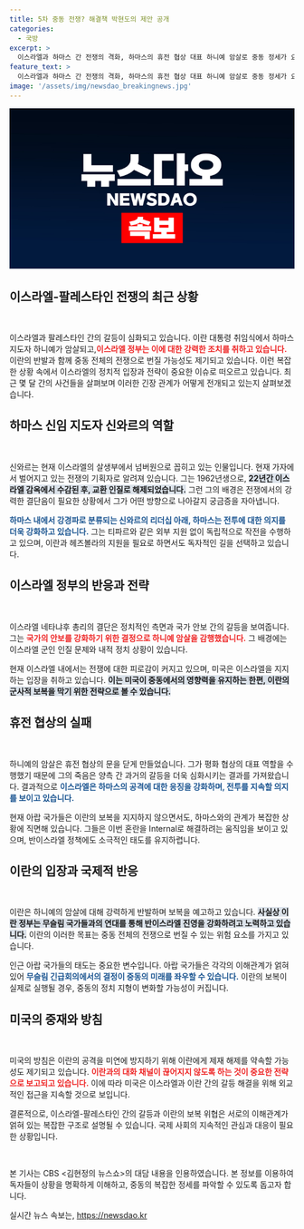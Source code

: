 ```yaml
---
title: 5차 중동 전쟁? 해결책 박현도의 제안 공개
categories:
  - 국방
excerpt: >
  이스라엘과 하마스 간 전쟁의 격화, 하마스의 휴전 협상 대표 하니예 암살로 중동 정세가 요동치고 있습니다. 이란, 이스라엘에 대한 보복을 선언하며 전면전 가능성이 커졌고, 이란·파키스탄의 관계도 심상치 않습니다. 팔레스타인과 이란의 군사적 협력에 주목해야 할 시점입니다.
feature_text: >
  이스라엘과 하마스 간 전쟁의 격화, 하마스의 휴전 협상 대표 하니예 암살로 중동 정세가 요동치고 있습니다. 이란, 이스라엘에 대한 보복을 선언하며 전면전 가능성이 커졌고, 이란·파키스탄의 관계도 심상치 않습니다. 팔레스타인과 이란의 군사적 협력에 주목해야 할 시점입니다.
image: '/assets/img/newsdao_breakingnews.jpg'
---
```


<p><img src="/assets/img/newsdao_breakingnews.jpg" alt="pcversion 속보" /></p>

<h2 data-ke-size="size26">이스라엘-팔레스타인 전쟁의 최근 상황</h2>

<p data-ke-size="size16">&nbsp;</p>

<p>이스라엘과 팔레스타인 간의 갈등이 심화되고 있습니다. 이란 대통령 취임식에서 하마스 지도자 하니예가 암살되고,<b><span style="color: #ee2323;">이스라엘 정부는 이에 대한 강력한 조치를 취하고 있습니다.</span></b> 이란의 반발과 함께 중동 전체의 전쟁으로 번질 가능성도 제기되고 있습니다. 이런 복잡한 상황 속에서 이스라엘의 정치적 입장과 전략이 중요한 이슈로 떠오르고 있습니다. 최근 몇 달 간의 사건들을 살펴보며 이러한 긴장 관계가 어떻게 전개되고 있는지 살펴보겠습니다. </p>

<h2 data-ke-size="size26">하마스 신임 지도자 신와르의 역할</h2>

<p data-ke-size="size16">&nbsp;</p>

<p>신와르는 현재 이스라엘의 살생부에서 넘버원으로 꼽히고 있는 인물입니다. 현재 가자에서 벌어지고 있는 전쟁의 기획자로 알려져 있습니다. 그는 1962년생으로, <b><span style="background-color: #21538527;">22년간 이스라엘 감옥에서 수감된 후, 교환 인질로 해제되었습니다.</span></b> 그런 그의 배경은 전쟁에서의 강력한 결단음이 필요한 상황에서 그가 어떤 방향으로 나아갈지 궁금증을 자아냅니다. </p>

<p><b><span style="color: #1a5490;">하마스 내에서 강경파로 분류되는 신와르의 리더십 아래, 하마스는 전투에 대한 의지를 더욱 강화하고 있습니다.</span></b> 그는 티파르와 같은 외부 지원 없이 독립적으로 작전을 수행하고 있으며, 이란과 헤즈볼라의 지원을 필요로 하면서도 독자적인 길을 선택하고 있습니다. </p>

<h2 data-ke-size="size26">이스라엘 정부의 반응과 전략</h2>

<p data-ke-size="size16">&nbsp;</p>

<p>이스라엘 네타냐후 총리의 결단은 정치적인 측면과 국가 안보 간의 갈등을 보여줍니다. 그는 <b><span style="color: #ee2323;">국가의 안보를 강화하기 위한 결정으로 하니예 암살을 감행했습니다.</span></b> 그 배경에는 이스라엘 군인 인질 문제와 내적 정치 상황이 있습니다. </p>

<p>현재 이스라엘 내에서는 전쟁에 대한 피로감이 커지고 있으며, 미국은 이스라엘을 지지하는 입장을 취하고 있습니다. <b><span style="background-color: #21538527;">이는 미국이 중동에서의 영향력을 유지하는 한편, 이란의 군사적 보복을 막기 위한 전략으로 볼 수 있습니다.</span></b> </p>

<h2 data-ke-size="size26">휴전 협상의 실패</h2>

<p data-ke-size="size16">&nbsp;</p>

<p>하니예의 암살은 휴전 협상의 문을 닫게 만들었습니다. 그가 평화 협상의 대표 역할을 수행했기 때문에 그의 죽음은 양측 간 과거의 갈등을 더욱 심화시키는 결과를 가져왔습니다. 결과적으로 <b><span style="color: #1a5490;">이스라엘은 하마스의 공격에 대한 응징을 강화하며, 전투를 지속할 의지를 보이고 있습니다.</span></b> </p>

<p>현재 아랍 국가들은 이란의 보복을 지지하지 않으면서도, 하마스와의 관계가 복잡한 상황에 직면해 있습니다. 그들은 이번 혼란을 Internal로 해결하려는 움직임을 보이고 있으며, 반이스라엘 정책에도 소극적인 태도를 유지하렵니다. </p>

<h2 data-ke-size="size26">이란의 입장과 국제적 반응</h2>

<p data-ke-size="size16">&nbsp;</p>

<p>이란은 하니예의 암살에 대해 강력하게 반발하며 보복을 예고하고 있습니다. <b><span style="background-color: #21538527;">사실상 이란 정부는 무슬림 국가들과의 연대를 통해 반이스라엘 진영을 강화하려고 노력하고 있습니다.</span></b> 이란의 이러한 목표는 중동 전체의 전쟁으로 번질 수 있는 위험 요소를 가지고 있습니다. </p>

<p>인근 아랍 국가들의 태도는 중요한 변수입니다. 아랍 국가들은 각각의 이해관계가 얽혀 있어 <b><span style="color: #1a5490;">무슬림 긴급회의에서의 결정이 중동의 미래를 좌우할 수 있습니다.</span></b> 이란의 보복이 실제로 실행될 경우, 중동의 정치 지형이 변화할 가능성이 커집니다. </p>

<h2 data-ke-size="size26">미국의 중재와 방침</h2>

<p data-ke-size="size16">&nbsp;</p>

<p>미국의 방침은 이란의 공격을 미연에 방지하기 위해 이란에게 제재 해제를 약속할 가능성도 제기되고 있습니다. <b><span style="color: #ee2323;">이란과의 대화 채널이 끊어지지 않도록 하는 것이 중요한 전략으로 보고되고 있습니다.</span></b> 이에 따라 미국은 이스라엘과 이란 간의 갈등 해결을 위해 외교적인 접근을 지속할 것으로 보입니다. </p>

<p>결론적으로, 이스라엘-팔레스타인 간의 갈등과 이란의 보복 위협은 서로의 이해관계가 얽혀 있는 복잡한 구조로 설명될 수 있습니다. 국제 사회의 지속적인 관심과 대응이 필요한 상황입니다. </p>

<p data-ke-size="size16">&nbsp;</p>

<p>본 기사는 CBS &lt;김현정의 뉴스쇼&gt;의 대담 내용을 인용하였습니다. 본 정보를 이용하여 독자들이 상황을 명확하게 이해하고, 중동의 복잡한 정세를 파악할 수 있도록 돕고자 합니다. </p>
실시간 뉴스 속보는, <a href="https://newsdao.kr" rel="dofollow">https://newsdao.kr</a>


